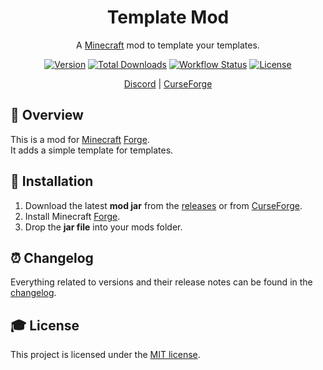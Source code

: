 <div align="center">
<h1>Template Mod</h1>

A [Minecraft] mod to template your templates.

[![Version][version_badge]][version_link]
[![Total Downloads][total_downloads_badge]][curseforge]
[![Workflow Status][workflow_status_badge]][workflow_status_link]
[![License][license_badge]][license]

[Discord] | [CurseForge]

</div>

## **📑 Overview**
This is a mod for [Minecraft] [Forge].<br>
It adds a simple template for templates.


## **🔧 Installation**
1. Download the latest **mod jar** from the [releases] or from [CurseForge].
2. Install Minecraft [Forge].
3. Drop the **jar file** into your mods folder.


## **⏰ Changelog**
Everything related to versions and their release notes can be found in the [changelog].


## **🎓 License**
This project is licensed under the [MIT license][license].


<!-- Badges -->
[version_badge]: https://img.shields.io/github/v/release/AlmostReliable/template-forge?style=flat-square
[version_link]: https://github.com/AlmostReliable/template-forge/releases/latest
[total_downloads_badge]: http://cf.way2muchnoise.eu/full_532169.svg?badge_style=flat
[workflow_status_badge]: https://img.shields.io/github/workflow/status/AlmostReliable/template-forge/CI?style=flat-square
[workflow_status_link]: https://github.com/AlmostReliable/template-forge/actions
[license_badge]: https://img.shields.io/github/license/AlmostReliable/template-forge?style=flat-square

<!-- Links -->
[minecraft]: https://www.minecraft.net/
[discord]: https://discord.com/invite/ThFnwZCyYY
[curseforge]: https://www.curseforge.com/minecraft/mc-mods/templatemod
[forge]: http://files.minecraftforge.net/
[releases]: https://github.com/AlmostReliable/template-forge/releases
[changelog]: CHANGELOG.md
[license]: LICENSE